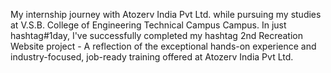 My internship journey with Atozerv India Pvt Ltd. while pursuing my studies at V.S.B. College of Engineering Technical Campus Campus. In just hashtag#1day, I've successfully completed my hashtag 2nd Recreation Website project - A reflection of the exceptional hands-on experience and industry-focused, job-ready training offered at Atozerv India Pvt Ltd. 
